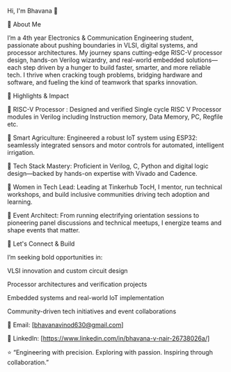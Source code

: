 Hi, I'm Bhavana 👋

🚀 About Me

I’m a 4th year Electronics & Communication Engineering student, passionate about pushing boundaries in VLSI, digital systems, and processor architectures.
My journey spans cutting-edge RISC-V processor design, hands-on Verilog wizardry, and real-world embedded solutions—each step driven by a hunger to build faster, smarter, and more reliable tech.
I thrive when cracking tough problems, bridging hardware and software, and fueling the kind of teamwork that sparks innovation.

🌟 Highlights & Impact

🔹 RISC-V Processor : Designed and verified Single cycle RISC V Processor  modules in Verilog including Instruction memory, Data Memory, PC, Regfile etc.

🔹 Smart Agriculture: Engineered a robust IoT system using ESP32: seamlessly integrated sensors and motor controls for automated, intelligent irrigation.

🔹 Tech Stack Mastery: Proficient in Verilog, C, Python and digital logic design—backed by hands-on expertise with Vivado and Cadence.

🔹 Women in Tech Lead: Leading at Tinkerhub TocH, I mentor, run technical workshops, and build inclusive communities driving tech adoption and learning.

🔹 Event Architect: From running electrifying orientation sessions to pioneering panel discussions and technical meetups, I energize teams and shape events that matter.

🤝 Let's Connect & Build

I’m seeking bold opportunities in:

VLSI innovation and custom circuit design

Processor architectures and verification projects

Embedded systems and real-world IoT implementation

Community-driven tech initiatives and event collaborations

📧 Email: [bhavanavinod630@gmail.com]

🔗 LinkedIn: [https://www.linkedin.com/in/bhavana-v-nair-26738026a/]

⭐️ “Engineering with precision. Exploring with passion. Inspiring through collaboration.”
